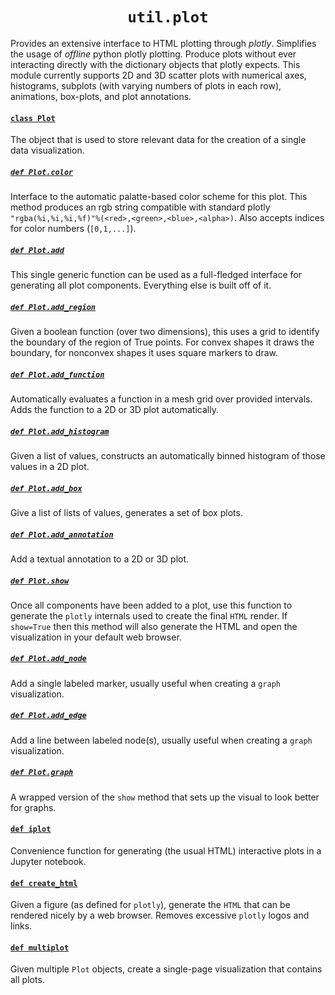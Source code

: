 <h1 align="center"><code>util.plot</code></h1>

Provides an extensive interface to HTML plotting through *plotly*. Simplifies the usage of *offline* python plotly plotting. Produce plots without ever interacting directly with the dictionary objects that plotly expects. This module currently supports 2D and 3D scatter plots with numerical axes, histograms, subplots (with varying numbers of plots in each row), animations, box-plots, and plot annotations.

#### [`class Plot`](plot.py#L163)

The object that is used to store relevant data for the creation of a single data visualization.

##### [`def Plot.color`](plot.py#L410)

Interface to the automatic palatte-based color scheme for this plot. This method produces an rgb string compatible with standard plotly `"rgba(%i,%i,%i,%f)"%(<red>,<green>,<blue>,<alpha>)`. Also accepts indices for color numbers (`[0,1,...]`).

##### [`def Plot.add`](plot.py#L717)

This single generic function can be used as a full-fledged interface for generating all plot components. Everything else is built off of it.

##### [`def Plot.add_region`](plot.py#L469)

Given a boolean function (over two dimensions), this uses a grid to identify the boundary of the region of True points. For convex shapes it draws the boundary, for nonconvex shapes it uses square markers to draw.

##### [`def Plot.add_function`](plot.py#L517)

Automatically evaluates a function in a mesh grid over provided intervals. Adds the function to a 2D or 3D plot automatically.

##### [`def Plot.add_histogram`](plot.py#L604)

Given a list of values, constructs an automatically binned histogram of those values in a 2D plot.

##### [`def Plot.add_box`](plot.py#L674)

Give a list of lists of values, generates a set of box plots.

##### [`def Plot.add_annotation`](plot.py#L939)

Add a textual annotation to a 2D or 3D plot.

##### [`def Plot.show`](plot.py#L1038)

Once all components have been added to a plot, use this function to generate the `plotly` internals used to create the final `HTML` render. If `show=True` then this method will also generate the HTML and open the visualization in your default web browser.

##### [`def Plot.add_node`](plot.py#L1288)

Add a single labeled marker, usually useful when creating a `graph` visualization.

##### [`def Plot.add_edge`](plot.py#L1321)

Add a line between labeled node(s), usually useful when creating a `graph` visualization.

##### [`def Plot.graph`](plot.py#L1268)

A wrapped version of the `show` method that sets up the visual to look better for graphs.

#### [`def iplot`](plot.py#1362)

Convenience function for generating (the usual HTML) interactive plots in a Jupyter notebook.

#### [`def create_html`](plot.py#1384)

Given a figure (as defined for `plotly`), generate the `HTML` that can be rendered nicely by a web browser. Removes excessive `plotly` logos and links.

#### [`def multiplot`](plot.py#1478)

Given multiple `Plot` objects, create a single-page visualization that contains all plots.
